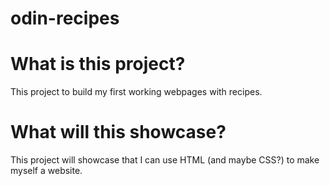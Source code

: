 # odin-recipes

# What is this project?
This project to build my first working webpages with recipes.
# What will this showcase?
This project will showcase that I can use HTML (and maybe CSS?) to make myself a website.